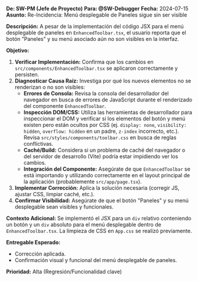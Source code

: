 **De: SW-PM (Jefe de Proyecto)**
**Para: @SW-Debugger**
**Fecha:** 2024-07-15
**Asunto:** Re-Incidencia: Menú desplegable de Paneles sigue sin ser visible

**Descripción:**
A pesar de la implementación del código JSX para el menú desplegable de paneles en `EnhancedToolbar.tsx`, el usuario reporta que el botón "Paneles" y su menú asociado aún no son visibles en la interfaz.

**Objetivo:**
1.  **Verificar Implementación:** Confirma que los cambios en `src/components/EnhancedToolbar.tsx` se aplicaron correctamente y persisten.
2.  **Diagnosticar Causa Raíz:** Investiga por qué los nuevos elementos no se renderizan o no son visibles:
    *   **Errores de Consola:** Revisa la consola del desarrollador del navegador en busca de errores de JavaScript durante el renderizado del componente `EnhancedToolbar`.
    *   **Inspección DOM/CSS:** Utiliza las herramientas de desarrollador para inspeccionar el DOM y verificar si los elementos del botón y menú existen pero están ocultos por CSS (ej. `display: none`, `visibility: hidden`, `overflow: hidden` en un padre, `z-index` incorrecto, etc.). Revisa `src/styles/components/toolbar.css` en busca de reglas conflictivas.
    *   **Caché/Build:** Considera si un problema de caché del navegador o del servidor de desarrollo (Vite) podría estar impidiendo ver los cambios.
    *   **Integración del Componente:** Asegúrate de que `EnhancedToolbar` se está importando y utilizando correctamente en el layout principal de la aplicación (probablemente `src/app/page.tsx`).
3.  **Implementar Corrección:** Aplica la solución necesaria (corregir JS, ajustar CSS, limpiar caché, etc.).
4.  **Confirmar Visibilidad:** Asegúrate de que el botón "Paneles" y su menú desplegable sean visibles y funcionales.

**Contexto Adicional:**
Se implementó el JSX para un `div` relativo conteniendo un botón y un `div` absoluto para el menú desplegable dentro de `EnhancedToolbar.tsx`. La limpieza de CSS en `App.css` se realizó previamente.

**Entregable Esperado:**
- Corrección aplicada.
- Confirmación visual y funcional del menú desplegable de paneles.

**Prioridad:** Alta (Regresión/Funcionalidad clave) 